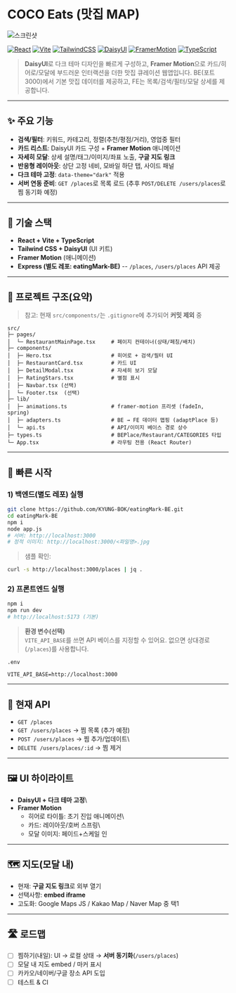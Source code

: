# COCO Eats (맛집 MAP)

![스크린샷](https://velog.velcdn.com/images/yoonddubi/post/db642273-1b67-46e4-bad6-4657053969e7/image.png)

[![React](https://img.shields.io/badge/React-18-61DAFB?logo=react&logoColor=white)](#)
[![Vite](https://img.shields.io/badge/Vite-%5E5-646CFF?logo=vite&logoColor=white)](#)
[![TailwindCSS](https://img.shields.io/badge/TailwindCSS-3-06B6D4?logo=tailwindcss&logoColor=white)](#)
[![DaisyUI](https://img.shields.io/badge/DaisyUI-%5E4-5A0EF8?logo=daisyui&logoColor=white)](#)
[![FramerMotion](https://img.shields.io/badge/Framer%20Motion-%5E11-FF0050?logo=framer&logoColor=white)](#)
[![TypeScript](https://img.shields.io/badge/TypeScript-5-3178C6?logo=typescript&logoColor=white)](#)

> **DaisyUI**로 다크 테마 디자인을 빠르게 구성하고, **Framer Motion**으로 
> 카드/히어로/모달에 부드러운 인터랙션을 더한 맛집 큐레이션 웹앱입니다.
> BE(포트 3000)에서 기본 맛집 데이터를 제공하고, FE는 목록/검색/필터/모달 상세를 제공합니다.

------------------------------------------------------------------------

## ✨ 주요 기능

-   **검색/필터**: 키워드, 카테고리, 정렬(추천/평점/거리), 영업중 필터
-   **카드 리스트**: DaisyUI 카드 구성 + **Framer Motion** 애니메이션
-   **자세히 모달**: 상세 설명/태그/이미지/좌표 노출, **구글 지도 링크**
-   **반응형 레이아웃**: 상단 고정 네비, 모바일 하단 탭, 사이드 패널
-   **다크 테마 고정**: `data-theme="dark"` 적용
-   **서버 연동 준비**: `GET /places`로 목록 로드 (추후
    `POST/DELETE /users/places`로 찜 동기화 예정)

------------------------------------------------------------------------

## 🧱 기술 스택

-   **React + Vite + TypeScript**
-   **Tailwind CSS + DaisyUI** (UI 키트)
-   **Framer Motion** (애니메이션)
-   **Express (별도 레포: eatingMark-BE)** -- `/places`, `/users/places`
    API 제공

------------------------------------------------------------------------

## 📁 프로젝트 구조(요약)

> 참고: 현재 `src/components/`는 `.gitignore`에 추가되어 **커밋 제외** 중

    src/
    ├─ pages/
    │  └─ RestaurantMainPage.tsx     # 페이지 컨테이너(상태/페칭/배치)
    ├─ components/
    │  ├─ Hero.tsx                   # 히어로 + 검색/필터 UI
    │  ├─ RestaurantCard.tsx         # 카드 UI
    │  ├─ DetailModal.tsx            # 자세히 보기 모달
    │  ├─ RatingStars.tsx            # 별점 표시
    │  ├─ Navbar.tsx (선택)
    │  └─ Footer.tsx  (선택)
    ├─ lib/
    │  ├─ animations.ts              # framer-motion 프리셋 (fadeIn, spring)
    │  ├─ adapters.ts                # BE → FE 데이터 맵핑 (adaptPlace 등)
    │  └─ api.ts                     # API/이미지 베이스 경로 상수
    ├─ types.ts                      # BEPlace/Restaurant/CATEGORIES 타입
    └─ App.tsx                       # 라우팅 전용 (React Router)

------------------------------------------------------------------------

## 🚀 빠른 시작

### 1) 백엔드(별도 레포) 실행

``` bash
git clone https://github.com/KYUNG-BOK/eatingMark-BE.git
cd eatingMark-BE
npm i
node app.js
# 서버: http://localhost:3000
# 정적 이미지: http://localhost:3000/<파일명>.jpg
```

> 샘플 확인:

``` bash
curl -s http://localhost:3000/places | jq .
```

### 2) 프론트엔드 실행

``` bash
npm i
npm run dev
# http://localhost:5173 (기본)
```

> **환경 변수(선택)**\
> `VITE_API_BASE`를 쓰면 API 베이스를 지정할 수 있어요. 없으면
> 상대경로(`/places`)를 사용합니다.

`.env`

    VITE_API_BASE=http://localhost:3000

------------------------------------------------------------------------

## 🔌 현재 API

-   `GET /places`
-   `GET /users/places` → 찜 목록 (추가 예정)
-   `POST /users/places` → 찜 추가/업데이트\
-   `DELETE /users/places/:id` → 찜 제거

------------------------------------------------------------------------

## 🖼️ UI 하이라이트

-   **DaisyUI + 다크 테마 고정**\
-   **Framer Motion**
    -   히어로 타이틀: 초기 진입 애니메이션\
    -   카드: 레이아웃/호버 스프링\
    -   모달 이미지: 페이드+스케일 인

------------------------------------------------------------------------

## 🗺️ 지도(모달 내)

-   현재: **구글 지도 링크**로 외부 열기
-   선택사항: **embed iframe**
-   고도화: Google Maps JS / Kakao Map / Naver Map 중 택1

------------------------------------------------------------------------

## 🛣️ 로드맵

-   [ ] 찜하기(내일): UI → 로컬 상태 → **서버 동기화**(`/users/places`)
-   [ ] 모달 내 지도 embed / 마커 표시
-   [ ] 카카오/네이버/구글 장소 API 도입
-   [ ] 테스트 & CI